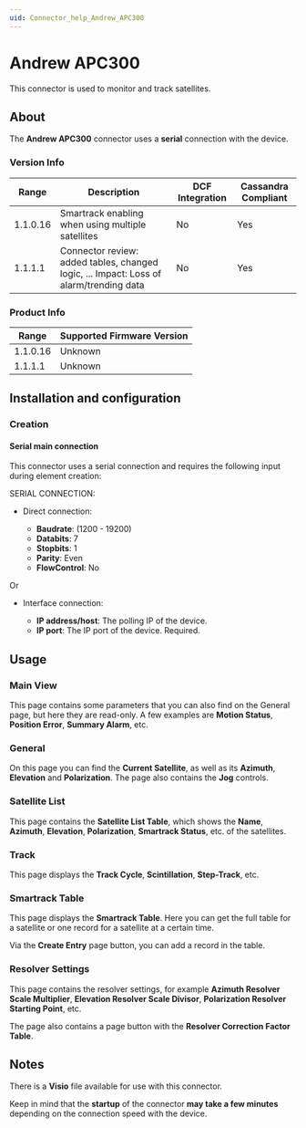```yaml
---
uid: Connector_help_Andrew_APC300
---
```


# Andrew APC300

This connector is used to monitor and track satellites.

## About

The **Andrew APC300** connector uses a **serial** connection with the device.

### Version Info

| Range    | Description                                                                            | DCF Integration | Cassandra Compliant |
|----------|----------------------------------------------------------------------------------------|-----------------|---------------------|
| 1.1.0.16 | Smartrack enabling when using multiple satellites                                      | No              | Yes                 |
| 1.1.1.1  | Connector review: added tables, changed logic, ... Impact: Loss of alarm/trending data | No              | Yes                 |

### Product Info

| Range    | Supported Firmware Version |
|----------|----------------------------|
| 1.1.0.16 | Unknown                    |
| 1.1.1.1  | Unknown                    |

## Installation and configuration

### Creation

#### Serial main connection

This connector uses a serial connection and requires the following input during element creation:

SERIAL CONNECTION:

- Direct connection:

  - **Baudrate**: (1200 - 19200)
  - **Databits**: 7
  - **Stopbits**: 1
  - **Parity**: Even
  - **FlowControl**: No

Or

- Interface connection:

  - **IP address/host**: The polling IP of the device.
  - **IP port**: The IP port of the device. Required.

## Usage

### Main View

This page contains some parameters that you can also find on the General page, but here they are read-only. A few examples are **Motion Status**, **Position Error**, **Summary Alarm**, etc.

### General

On this page you can find the **Current Satellite**, as well as its **Azimuth**, **Elevation** and **Polarization**. The page also contains the **Jog** controls.

### Satellite List

This page contains the **Satellite List Table**, which shows the **Name**, **Azimuth**, **Elevation**, **Polarization**, **Smartrack Status**, etc. of the satellites.

### Track

This page displays the **Track Cycle**, **Scintillation**, **Step-Track**, etc.

### Smartrack Table

This page displays the **Smartrack Table**. Here you can get the full table for a satellite or one record for a satellite at a certain time.

Via the **Create Entry** page button, you can add a record in the table.

### Resolver Settings

This page contains the resolver settings, for example **Azimuth Resolver Scale Multiplier**, **Elevation Resolver Scale Divisor**, **Polarization Resolver Starting Point**, etc.

The page also contains a page button with the **Resolver Correction Factor Table**.

## Notes

There is a **Visio** file available for use with this connector.

Keep in mind that the **startup** of the connector **may take a few minutes** depending on the connection speed with the device.

